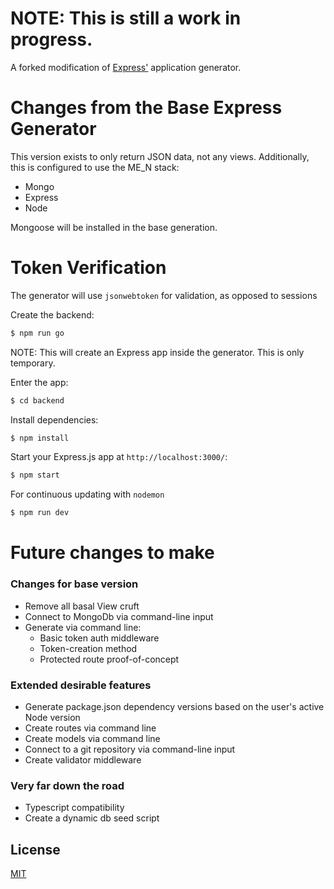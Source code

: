 # NOTE: This is still a work in progress.

A forked modification of [Express'](https://www.npmjs.com/package/express) application generator.

# Changes from the Base Express Generator

This version exists to only return JSON data, not any views.
Additionally, this is configured to use the ME_N stack:
- Mongo
- Express
- Node

Mongoose will be installed in the base generation.

# Token Verification

The generator will use `jsonwebtoken` for validation, as opposed to sessions

Create the backend:

```bash
$ npm run go
```

NOTE: This will create an Express app inside the generator. This is only temporary.

Enter the app:

```bash
$ cd backend
```

Install dependencies:

```bash
$ npm install
```

Start your Express.js app at `http://localhost:3000/`:

```bash
$ npm start
```

For continuous updating with `nodemon`

```bash
$ npm run dev
```

# Future changes to make

### Changes for base version

- Remove all basal View cruft
- Connect to MongoDb via command-line input
- Generate via command line:
    - Basic token auth middleware
    - Token-creation method
    - Protected route proof-of-concept

### Extended desirable features

- Generate package.json dependency versions based on the user's active Node version
- Create routes via command line
- Create models via command line
- Connect to a git repository via command-line input
- Create validator middleware

### Very far down the road

- Typescript compatibility
- Create a dynamic db seed script

## License

[MIT](LICENSE)
